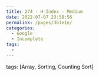 ```yaml
---
title: 274 - H-Index - Medium
date: 2022-07-07 23:58:56
permalink: /pages/361e1e/
categories:
  - Google
  - Incomplete
tags:
  - 
---
```

tags: [Array, Sorting, Counting Sort]